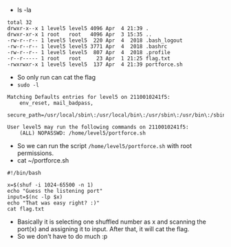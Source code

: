 * ls -la
```
total 32
drwxr-x--x 1 level5 level5 4096 Apr  4 21:39 .
drwxr-xr-x 1 root   root   4096 Apr  3 15:35 ..
-rw-r--r-- 1 level5 level5  220 Apr  4  2018 .bash_logout
-rw-r--r-- 1 level5 level5 3771 Apr  4  2018 .bashrc
-rw-r--r-- 1 level5 level5  807 Apr  4  2018 .profile
-r--r----- 1 root   root     23 Apr  1 21:25 flag.txt
-rwxrwxr-x 1 level5 level5  137 Apr  4 21:39 portforce.sh
```
* So only run can cat the flag
* `sudo -l`
```
Matching Defaults entries for level5 on 2110010241f5:
    env_reset, mail_badpass,
    secure_path=/usr/local/sbin\:/usr/local/bin\:/usr/sbin\:/usr/bin\:/sbin\:/bin\:/snap/bin

User level5 may run the following commands on 2110010241f5:
    (ALL) NOPASSWD: /home/level5/portforce.sh
```
* So we can run the script `/home/level5/portforce.sh` with root permissions.
* cat ~/portforce.sh
```
#!/bin/bash

x=$(shuf -i 1024-65500 -n 1)
echo "Guess the listening port"
input=$(nc -lp $x)
echo "That was easy right? :)"
cat flag.txt
```
* Basically it is selecting one shuffled number as x and scanning the port(x) and assigning it to input.
After that, it will cat the flag.
* So we don't have to do much :p

